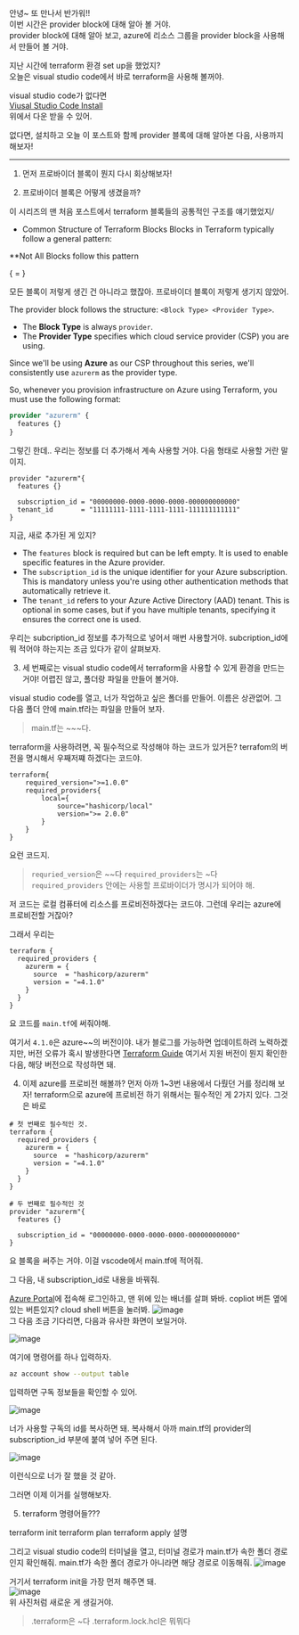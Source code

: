 안녕~ 또 만나서 반가워!!  
이번 시간은 provider block에 대해 알아 볼 거야.  
provider block에 대해 알아 보고, azure에 리소스 그룹을 provider block을 사용해서 만들어 볼 거야.  
  
지난 시간에 terraform 환경 set up을 했었지?  
오늘은 visual studio code에서 바로 terraform을 사용해 볼꺼야.  
  
visual studio code가 없다면   
[Viusal Studio Code Install](https://code.visualstudio.com/download)   
위에서 다운 받을 수 있어.  
  
없다면, 설치하고 오늘 이 포스트와 함께 provider 블록에 대해 알아본 다음, 사용까지 해보자!  
  
***
1. 먼저 프로바이더 블록이 뭔지 다시 회상해보자!



2. 프로바이더 블록은 어떻게 생겼을까?

이 시리즈의 맨 처음 포스트에서 terraform 블록들의 공통적인 구조를 얘기했었지/
  
 - Common Structure of Terraform Blocks
Blocks in Terraform typically follow a general pattern:

**Not All Blocks follow this pattern

<Block Type> <Resource Type> <Resource Name> {
  <Attribute> = <Value>
}

모든 블록이 저렇게 생긴 건 아니라고 했잖아. 프로바이더 블록이 저렇게 생기지 않았어.

The provider block follows the structure: `<Block Type> <Provider Type>`.  

- The **Block Type** is always `provider`.  
- The **Provider Type** specifies which cloud service provider (CSP) you are using.  

Since we'll be using **Azure** as our CSP throughout this series, we'll consistently use `azurerm` as the provider type.  

So, whenever you provision infrastructure on Azure using Terraform, you must use the following format:

```terraform
provider "azurerm" {
  features {}
}
```
그렇긴 한데.. 우리는 정보를 더 추가해서 계속 사용할 거야. 다음 형태로 사용할 거란 말이지. 

```hcl
provider "azurerm"{
  features {}

  subscription_id = "00000000-0000-0000-0000-000000000000"
  tenant_id       = "11111111-1111-1111-1111-111111111111"
}
```
지금, 새로 추가된 게 있지?

- The `features` block is required but can be left empty. It is used to enable specific features in the Azure provider.
- The `subscription_id` is the unique identifier for your Azure subscription. This is mandatory unless you're using other authentication methods that automatically retrieve it.
- The `tenant_id` refers to your Azure Active Directory (AAD) tenant. This is optional in some cases, but if you have multiple tenants, specifying it ensures the correct one is used.

우리는 subcription_id 정보를 추가적으로 넣어서 매번 사용할거야.
subcription_id에 뭐 적어야 하는지는 조금 있다가 같이 살펴보자.


3. 세 번째로는 visual studio code에서 terraform을 사용할 수 있게 환경을 만드는 거야!
어렵진 않고, 폴더랑 파일을 만들어 볼거야.

visual studio code를 열고, 너가 작업하고 싶은 폴더를 만들어. 이름은 상관없어. 그 다음 폴더 안에 main.tf라는 파일을 만들어 보자.
> main.tf는 ~~~다.

terraform을 사용하려면, 꼭 필수적으로 작성해야 하는 코드가 있거든?
terrafom의 버전을 명시해서 우째저쨰 하겠다는 코드야.

```hcl
terraform{
    required_version=">=1.0.0"
    required_providers{
        local={
            source="hashicorp/local"
            version=">= 2.0.0"
        }
    }
}
```
요런 코드지.
> `requried_version`은 ~~다
> `required_providers`는 ~다
>  `required_providers` 안에는 사용할 프로바이더가 명시가 되어야 해.

저 코드는 로컬 컴퓨터에 리소스를 프로비전하겠다는 코드야. 그런데 우리는 azure에 프로비전할 거잖아?

그래서 우리는
```hcl
terraform {
  required_providers {
    azurerm = {
      source  = "hashicorp/azurerm"
      version = "=4.1.0"
    }
  }
}
```
요 코드를 `main.tf`에 써줘야해.  
  
여기서 `4.1.0`은 azure~~의 버전이야. 내가 블로그를 가능하면 업데이트하려 노력하겠지만, 버전 오류가 혹시 발생한다면
[Terraform Guide](https://registry.tf-registry-prod-use1.terraform.io/providers/hashicorp/azurerm/latest/docs/guides/azure_cli)
여기서 지원 버전이 뭔지 확인한 다음, 해당 버전으로 작성하면 돼.
  

4. 이제 azure를 프로비전 해볼까?
 먼저  아까 1~3번 내용에서 다뤘던 거를 정리해 보자!
terraform으로 azure에 프로비전 하기 위해서는 필수적인 게 2가지 있다.
그것은 바로
```hcl
# 첫 번째로 필수적인 것.
terraform {
  required_providers {
    azurerm = {
      source  = "hashicorp/azurerm"
      version = "=4.1.0"
    }
  }
}

# 두 번째로 필수적인 것
provider "azurerm"{
  features {}

  subscription_id = "00000000-0000-0000-0000-000000000000"
}
```
요 블록을 써주는 거야.
이걸 vscode에서 main.tf에 적어줘.

그 다음, 내 subscription_id로 내용을 바꿔줘.

[Azure Portal](https://portal.azure.com/)에 접속해 로그인하고, 맨 위에 있는 배너를 살펴 봐바. copliot 버튼 옆에 있는 버튼있지? cloud shell 버튼을 눌러봐.
![image](https://github.com/user-attachments/assets/9aa8976b-1889-41b3-b453-fb0eb3ea4604)  
그 다음 조금 기다리면, 다음과 유사한 화면이 보일거야.
  
  ![image](https://github.com/user-attachments/assets/af521d6e-49d9-4c68-b098-71d3a02783b5)

여기에 명령어를 하나 입력하자.  
```bash
az account show --output table
```
입력하면 구독 정보들을 확인할 수 있어.

![image](https://github.com/user-attachments/assets/b8e33778-82a5-4edc-a077-28a83db5f499)  

너가 사용할 구독의 id를 복사하면 돼. 복사해서 아까 main.tf의 provider의 subscription_id 부분에 붙여 넣어 주면 된다.

![image](https://github.com/user-attachments/assets/4b46ae3a-8088-42ec-b4c3-d73667782607)  

이런식으로 너가 잘 했을 것 같아.  

그러면 이제 이거를 실행해보자.  


5. terraform 명령어들???

terraform init
terraform plan
terraform apply 설명


그리고 visual studio code의 터미널을 열고, 터미널 경로가 main.tf가 속한 폴더 경로인지 확인해줘. main.tf가 속한 폴더 경로가 아니라면
해당 경로로 이동해줘. 
![image](https://github.com/user-attachments/assets/7082cb9c-f316-45c8-a2b8-5fc2e09a6247)

거기서 terraform init을 가장 먼저 해주면 돼.  
![image](https://github.com/user-attachments/assets/b944fdab-6a77-48fb-ad51-565f7eb0faca)  
위 사진처럼 새로운 게 생길거야.
>.terraform은 ~다
>.terraform.lock.hcl은 뭐뭐다




